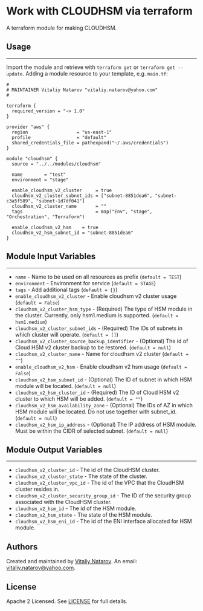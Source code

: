 # Work with CLOUDHSM via terraform

A terraform module for making CLOUDHSM.


## Usage
----------------------
Import the module and retrieve with ```terraform get``` or ```terraform get --update```. Adding a module resource to your template, e.g. `main.tf`:

```
#
# MAINTAINER Vitaliy Natarov "vitaliy.natarov@yahoo.com"
#

terraform {
  required_version = "~> 1.0"
}

provider "aws" {
  region                  = "us-east-1"
  profile                 = "default"
  shared_credentials_file = pathexpand("~/.aws/credentials")
}

module "cloudhsm" {
  source = "../../modules/cloudhsm"

  name        = "test"
  environment = "stage"

  enable_cloudhsm_v2_cluster     = true
  cloudhsm_v2_cluster_subnet_ids = ["subnet-8851dea6", "subnet-c3a5f589", "subnet-1d7df041"]
  cloudhsm_v2_cluster_name       = ""
  tags                           = map("Env", "stage", "Orchestration", "Terraform")

  enable_cloudhsm_v2_hsm    = true
  cloudhsm_v2_hsm_subnet_id = "subnet-8851dea6"
}

```

## Module Input Variables
----------------------
- `name` - Name to be used on all resources as prefix (`default = TEST`)
- `environment` - Environment for service (`default = STAGE`)
- `tags` - Add additional tags (`default = {}`)
- `enable_cloudhsm_v2_cluster` - Enable cloudhsm v2 cluster usage (`default = False`)
- `cloudhsm_v2_cluster_hsm_type` - (Required) The type of HSM module in the cluster. Currently, only hsm1.medium is supported. (`default = hsm1.medium`)
- `cloudhsm_v2_cluster_subnet_ids` - (Required) The IDs of subnets in which cluster will operate. (`default = []`)
- `cloudhsm_v2_cluster_source_backup_identifier` - (Optional) The id of Cloud HSM v2 cluster backup to be restored. (`default = null`)
- `cloudhsm_v2_cluster_name` - Name for cloudhsm v2 cluster (`default = ""`)
- `enable_cloudhsm_v2_hsm` - Enable cloudhsm v2 hsm usage (`default = False`)
- `cloudhsm_v2_hsm_subnet_id` - (Optional) The ID of subnet in which HSM module will be located. (`default = null`)
- `cloudhsm_v2_hsm_cluster_id` - (Required) The ID of Cloud HSM v2 cluster to which HSM will be added. (`default = ""`)
- `cloudhsm_v2_hsm_availability_zone` - (Optional) The IDs of AZ in which HSM module will be located. Do not use together with subnet_id. (`default = null`)
- `cloudhsm_v2_hsm_ip_address` - (Optional) The IP address of HSM module. Must be within the CIDR of selected subnet. (`default = null`)

## Module Output Variables
----------------------
- `cloudhsm_v2_cluster_id` - The id of the CloudHSM cluster.
- `cloudhsm_v2_cluster_state` - The state of the cluster.
- `cloudhsm_v2_cluster_vpc_id` - The id of the VPC that the CloudHSM cluster resides in.
- `cloudhsm_v2_cluster_security_group_id` - The ID of the security group associated with the CloudHSM cluster.
- `cloudhsm_v2_hsm_id` - The id of the HSM module.
- `cloudhsm_v2_hsm_state` - The state of the HSM module.
- `cloudhsm_v2_hsm_eni_id` - The id of the ENI interface allocated for HSM module.


## Authors

Created and maintained by [Vitaliy Natarov](https://github.com/SebastianUA). An email: [vitaliy.natarov@yahoo.com](vitaliy.natarov@yahoo.com).

## License

Apache 2 Licensed. See [LICENSE](https://github.com/SebastianUA/terraform/blob/master/LICENSE) for full details.
